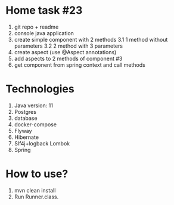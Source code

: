 # Home task #23

1. git repo + readme 
2. console java application 
3. create simple component with 2 methods
   3.1 1 method without parameters
   3.2 2 method with 3 parameters
4. create aspect (use @Aspect annotations) 
5. add aspects to 2 methods of component #3 
6. get component from spring context and call methods 

# Technologies

1. Java version: 11
2. Postgres 
3. database
4. docker-compose
5. Flyway
6. Hibernate
7. Slf4j+logback Lombok
8. Spring

# How to use? 
1. mvn clean install
2. Run Runner.class.




